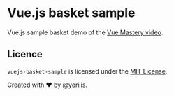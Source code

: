 # Vue.js basket sample

Vue.js sample basket demo of the [Vue Mastery video](https://vimeo.com/247494684).

## Licence

`vuejs-basket-sample` is licensed under the [MIT License](http://opensource.org/licenses/MIT).

Created with ♥ by [@yoriiis](http://github.com/yoriiis).
